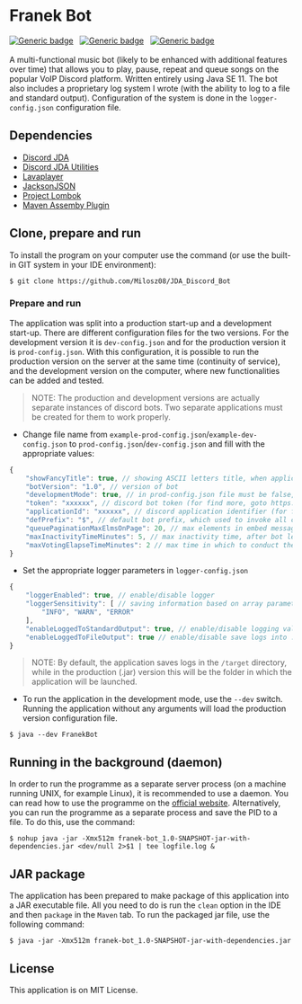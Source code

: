 # Franek Bot
[![Generic badge](https://img.shields.io/badge/Made%20in-Java%20SE%2011-1abc9c.svg)](https://www.java.com/en/)&nbsp;&nbsp;
[![Generic badge](https://img.shields.io/badge/Build%20with-Maven-green.svg)](https://maven.apache.org/)&nbsp;&nbsp;
[![Generic badge](https://img.shields.io/badge/Packaging-Fat%20jar-brown.svg)](https://maven.apache.org/)&nbsp;&nbsp;
<br><br>
A multi-functional music bot (likely to be enhanced with additional features over time) that allows you to play, pause, repeat and queue songs on the popular VoIP Discord platform. Written entirely using Java SE 11. The bot also includes a proprietary log system I wrote (with the ability to log to a file and standard output). Configuration of the system is done in the `logger-config.json` configuration file.

## Dependencies
- [Discord JDA](https://github.com/DV8FromTheWorld/JDA)
- [Discord JDA Utilities](https://github.com/JDA-Applications/JDA-Utilities)
- [Lavaplayer](https://github.com/sedmelluq/lavaplayer)
- [JacksonJSON](https://github.com/FasterXML/jackson)
- [Project Lombok](https://projectlombok.org/)
- [Maven Assemby Plugin](https://maven.apache.org/plugins/maven-assembly-plugin/)

## Clone, prepare and run
To install the program on your computer use the command (or use the built-in GIT system in your IDE environment):
```
$ git clone https://github.com/Milosz08/JDA_Discord_Bot
```
### Prepare and run
The application was split into a production start-up and a development start-up. There are different configuration files for the two versions. For the development version it is `dev-config.json` and for the production version it is `prod-config.json`.
With this configuration, it is possible to run the production version on the server at the same time (continuity of service), and the development version on the computer, where new functionalities can be added and tested.
> NOTE: The production and development versions are actually separate instances of discord bots. Two separate applications must be created for them to work properly.
* Change file name from `example-prod-config.json`/`example-dev-config.json` to `prod-config.json`/`dev-config.json` and fill with the appropriate values:
```js
{
    "showFancyTitle": true, // showing ASCII letters title, when application starting
    "botVersion": "1.0", // version of bot
    "developmentMode": true, // in prod-config.json file must be false, in dev-config.json must be true
    "token": "xxxxxx", // discord bot token (for find more, goto https://discord.com/developers/)
    "applicationId": "xxxxxx", // discord application identifier (for find more, goto https://discord.com/developers/)
    "defPrefix": "$", // default bot prefix, which used to invoke all commands
    "queuePaginationMaxElmsOnPage": 20, // max elements in embed message on single page
    "maxInactivityTimeMinutes": 5, // max inactivity time, after bot leaving voice channel (if less than 0, not leave)
    "maxVotingElapseTimeMinutes": 2 // max time in which to conduct the vote (if less than 0, no maximum time)
}
```
* Set the appropriate logger parameters in `logger-config.json`
```js
{
    "loggerEnabled": true, // enable/disable logger
    "loggerSensitivity": [ // saving information based on array parameters
        "INFO", "WARN", "ERROR"
    ],
    "enableLoggedToStandardOutput": true, // enable/disable logging values in console
    "enableLoggedToFileOutput": true // enable/disable save logs into .log files
}
```
> NOTE: By default, the application saves logs in the `/target` directory, while in the production (.jar) version this will be the folder in which the application will be launched.
* To run the application in the development mode, use the `--dev` switch. Running the application without any arguments will load the production version configuration file.
```
$ java --dev FranekBot
```

## Running in the background (daemon)
In order to run the programme as a separate server process (on a machine running UNIX, for example Linux), it is recommended to use a daemon. You can read how to use the programme on the [official website](https://manpages.ubuntu.com/manpages/kinetic/en/man1/daemon.1.html). Alternatively, you can run the programme as a separate process and save the PID to a file. To do this, use the command:
```
$ nohup java -jar -Xmx512m franek-bot_1.0-SNAPSHOT-jar-with-dependencies.jar <dev/null 2>$1 | tee logfile.log &
```

## JAR package
The application has been prepared to make package of this application into a JAR executable file. All you need to do is run the `clean` option in the IDE and then `package` in the `Maven` tab. To run the packaged jar file, use the following command:
```
$ java -jar -Xmx512m franek-bot_1.0-SNAPSHOT-jar-with-dependencies.jar
```
## License
This application is on MIT License.
